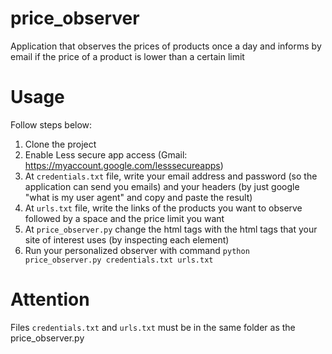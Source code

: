 # price_observer
Application that observes the prices of products once a day and informs by email if the price of a product is lower than a certain limit

# Usage
Follow steps below:

1. Clone the project
2. Enable Less secure app access (Gmail: https://myaccount.google.com/lesssecureapps)
3. At `credentials.txt` file, write your email address and password (so the application can send you emails) and your headers (by just google "what is my user agent" and copy and paste the result)
4. At `urls.txt` file, write the links of the products you want to observe followed by a space and the price limit you want
5. At `price_observer.py` change the html tags with the html tags that your site of interest uses (by inspecting each element)
6. Run your personalized observer with command `python price_observer.py credentials.txt urls.txt`


# **Attention**

Files `credentials.txt` and `urls.txt` must be in the same folder as the price_observer.py 
